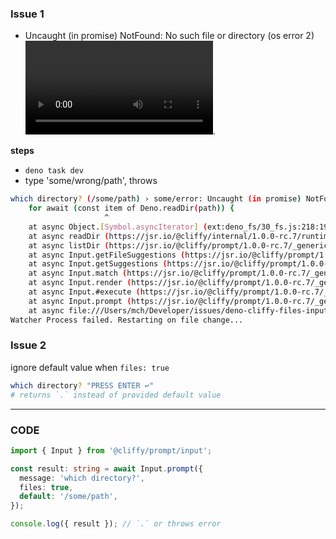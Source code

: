 ### Issue 1 
- Uncaught (in promise) NotFound: No such file or directory (os error 2)
![throws not found when wrong path typed](files-issue.mov 'throws not found when wrong path typed').

**steps**
- `deno task dev`
- type 'some/wrong/path', throws
```sh
which directory? (/some/path) › some/error: Uncaught (in promise) NotFound: No such file or directory (os error 2): readdir 'some'
    for await (const item of Deno.readDir(path)) {
                     ^
    at async Object.[Symbol.asyncIterator] (ext:deno_fs/30_fs.js:218:19)
    at async readDir (https://jsr.io/@cliffy/internal/1.0.0-rc.7/runtime/read_dir.ts:14:22)
    at async listDir (https://jsr.io/@cliffy/prompt/1.0.0-rc.7/_generic_suggestions.ts:571:22)
    at async Input.getFileSuggestions (https://jsr.io/@cliffy/prompt/1.0.0-rc.7/_generic_suggestions.ts:237:12)
    at async Input.getSuggestions (https://jsr.io/@cliffy/prompt/1.0.0-rc.7/_generic_suggestions.ts:245:10)
    at async Input.match (https://jsr.io/@cliffy/prompt/1.0.0-rc.7/_generic_suggestions.ts:189:24)
    at async Input.render (https://jsr.io/@cliffy/prompt/1.0.0-rc.7/_generic_suggestions.ts:184:5)
    at async Input.#execute (https://jsr.io/@cliffy/prompt/1.0.0-rc.7/_generic_prompt.ts:188:5)
    at async Input.prompt (https://jsr.io/@cliffy/prompt/1.0.0-rc.7/_generic_prompt.ts:170:14)
    at async file:///Users/mch/Developer/issues/deno-cliffy-files-input-issue/main.ts:3:24
Watcher Process failed. Restarting on file change...
```



### Issue 2
ignore default value when `files: true`

```sh
which directory? "PRESS ENTER ↩️"
# returns `.` instead of provided default value 
```

-------
### CODE
 
```ts
import { Input } from '@cliffy/prompt/input';

const result: string = await Input.prompt({
  message: 'which directory?',
  files: true,
  default: '/some/path',
});

console.log({ result }); // `.` or throws error
```
